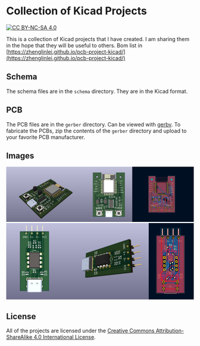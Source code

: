 # Collection of Kicad Projects

[cc-by-nc-sa]: http://creativecommons.org/licenses/by-nc-sa/4.0/
[cc-by-nc-sa-image]: https://licensebuttons.net/l/by-nc-sa/4.0/88x31.png
[cc-by-nc-sa-shield]: https://img.shields.io/badge/License-CC%20BY--NC--SA%204.0-lightgrey.svg

[![CC BY-NC-SA 4.0][cc-by-nc-sa-shield]][cc-by-nc-sa]

This is a collection of Kicad projects that I have created.  I am sharing them in the hope that they will be useful to others. Bom list in [https://zhenglinlei.github.io/pcb-project-kicad/](https://zhenglinlei.github.io/pcb-project-kicad/)

## Schema
The schema files are in the `schema` directory.  They are in the Kicad format.


## PCB
The PCB files are in the `gerber` directory.  Can be viewed with [gerbv](http://gerbv.geda-project.org/). To fabricate the PCBs, zip the contents of the `gerber` directory and upload to your favorite PCB manufacturer.

## Images
![esp8266_programmer_smd](./esp8266_programmer_smd/img/PCB_all.png)
![attiny85_programmer](./attiny85_programmer/img/PCB_all.png)

## License
All of the projects are licensed under the [Creative Commons Attribution-ShareAlike 4.0 International License](http://creativecommons.org/licenses/by-sa/4.0/).
